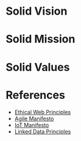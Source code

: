 # Solid Vision

# Solid Mission

# Solid Values


# References 

* [Ethical Web Principles](https://www.w3.org/2001/tag/doc/ethical-web-principles/)
* [Agile Manifesto](https://agilemanifesto.org/)
* [IoT Manifesto](https://www.iotmanifesto.com)
* [Linked Data Principles](https://www.futurelearn.com/courses/linked-data/0/steps/16087)
